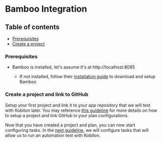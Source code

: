 # Bamboo Integration

## Table of contents
- [Prerequisites](#prerequisites)
- [Create a project](#Create-a-project-and-link-to-GitHub)

### Prerequisites

* Bamboo is installed, let's assume it's at http://localhost:8085

    * If not installed, follow their [installation guide](https://confluence.atlassian.com/bamboo/getting-started-with-bamboo-289277283.html?_ga=2.95849887.246880307.1531709232-1995250601.1528082340) to download and setup Bamboo

### Create a project and link to GitHub

Setup your first project and link it to your app repository that we will test with Kobiton later. You may reference [this guideline](https://www.360logica.com/blog/how-to-create-and-run-your-first-project-in-bamboo/) for more details on how to setup a project and link GitHub in your plan configurations. 

Now that you have created a project and plan, you can now start configuring tasks. In the [next guideline](running-automation-testing.md), we will configure tasks that will allow us to run an automation test with Kobiton. 
